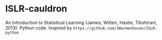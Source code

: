 # ISLR-cauldron
An Introduction to Statistical Learning (James, Witten, Hastie, Tibshirani, 2013): Python code. Inspired by `https://github.com/JWarmenhoven/ISLR-python`
